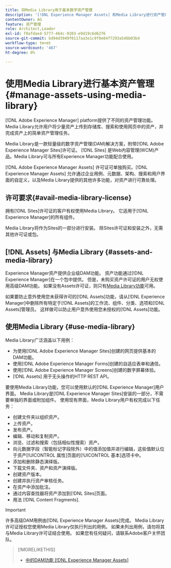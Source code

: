 ```yaml
---
title: 将Media Library用于基本数字资产管理
description: '[!DNL Experience Manager Assets] 和Media Library进行资产管理。'
contentOwner: AG
feature: 资产管理
role: Architect,Leader
exl-id: f0afdae4-5777-464c-9203-e9d19c6d62f6
source-git-commit: bd94d3949f0117aa3e1c9f0e84f7293a5d6b03b4
workflow-type: tm+mt
source-wordcount: '467'
ht-degree: 0%

---
```


<!--

Define Media Lib
Define req for it
Define use cases
Define what is not included

-->

# 使用Media Library进行基本资产管理{#manage-assets-using-media-library}

[!DNL Adobe Experience Manager] platform提供了不同的资产管理功能。Media Library允许用户将少量资产上传到存储库、搜索和使用网页中的资产，并完成资产上的简单资产管理任务。

Media Library是一款轻量级的数字资产管理(DAM)解决方案，附带[!DNL Adobe Experience Manager Sites]许可证。 [!DNL Sites] 是Web内容管理(WCM)产品。Media Library可与所有Experience Manager功能配合使用。

[!DNL Adobe Experience Manager Assets] 许可证可单独购买。[!DNL Experience Manager Assets] 允许通过企业用例、元数据、架构、搜索和用户界面的自定义，以及Media Library提供的其他许多功能，对资产进行可靠处理。

## 许可要求{#avail-media-library-license}

拥有[!DNL Sites]许可证的客户有权使用Media Library。 它适用于[!DNL Experience Manager]的所有组件。

Media Library将作为Sites的一部分进行安装。 除Sites许可证和安装之外，无需其他许可证或包。

## [!DNL Assets] 与Media Library  {#assets-and-media-library}

Experience Manager资产提供企业级DAM功能。 资产功能通过[!DNL Experience Manager]在一个包中提供。 但是，未购买资产许可证的用户无权使用高级DAM功能。 如果没有Assets许可证，则只有[Media Library功能](#use-media-library)可用。

如果要防止意外使用您未获得许可的[!DNL Assets]功能，请从[!DNL Experience Manager]中删除所有特定于[!DNL Assets]的工作流、组件、分类、选项和[!DNL Assets]管理员。 这样做可以防止用户意外使用您未授权的[!DNL Assets]功能。

## 使用Media Library {#use-media-library}

Media Library广泛涵盖以下用例：

* 为使用[!DNL Adobe Experience Manager Sites]创建的网页提供基本的DAM功能。
* 使用[!DNL Adobe Experience Manager Forms]创建的自适应表单和通信。
* 使用[!DNL Adobe Experience Manager Screens]创建的数字屏幕体验。
* [!DNL Assets] 用于无头操作的HTTP REST API。

<!-- TBD: Remove this after confirmation. May need to merge this list with the list provided by PMs.

* Basic metadata properties
* Tag management
* Version control
* Static renditions
* Projects, tasks, workflow authoring
* Activity stream (timeline)
* Query Builder (API)
* Marketing Cloud integration
* User interface customization and extension
* Comments and annotation
-->

要使用Media Library功能，您可以使用默认的[!DNL Experience Manager]用户界面。 Media Library是[!DNL Experience Manager Sites]安装的一部分，不需要单独的界面或附加组件。 使用现有界面，Media Library用户有权完成以下任务：

* 创建文件夹以组织资产。
* 上传资产。
* 发布资产。
* 编辑、移动和复制资产。
* 浏览、过滤和搜索（包括相似性搜索）资产。
* 向元数据字段（智能标记字段除外）中的值添加值并进行编辑，这些值默认位于资产[!UICONTROL 属性]页面的[!UICONTROL 基本]选项卡中。
* 添加和删除静态演绎版。
* 下载文件夹、资产和资产演绎版。
* 创建资产版本。
* 创建并执行资产审核任务。
* 在资产中添加批注。
* 通过内容查找器将资产添加到[!DNL Sites]页面。
* 用法 [!DNL Content Fragments].

<!-- TBD: Define exactly which basic Assets workflow are available for use with Media Library?
-->

>[!IMPORTANT]
>
>许多高级DAM用例由[!DNL Experience Manager Assets]完成。 Media Library许可证授权您使用Media Library仅执行列出的用例。 如果未列出用例，请勿将其与Media Library许可证结合使用。 如果您有任何疑问，请联系Adobe客户关怀团队。

<!-- TBD: Add a CTA - how to contact Adobe for queries. -->

>[!MORELIKETHIS]
>
>* [中的DAM功能 [!DNL Experience Manager Assets]](https://experienceleague.adobe.com/docs/experience-manager-64/assets/home.html)

